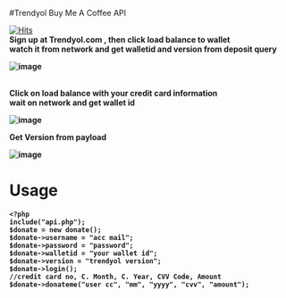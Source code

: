 #Trendyol Buy Me A Coffee API

[![Hits](https://hits.seeyoufarm.com/api/count/incr/badge.svg?url=https://github.com/suphiyasin/Buy-me-a-dress&count_bg=%23C83D3D&title_bg=%23057386&icon=&icon_color=%23BA0808&title=View&edge_flat=false)](https://github.com/suphiyasin/messenger-id-finder)
<br/>
<b>Sign up at Trendyol.com , then click load balance to wallet<br/>
watch it from network and get walletid and version from deposit query
  
![image](https://user-images.githubusercontent.com/65618247/173256295-6860077c-efc7-4445-8737-9c9850ac458d.png)

<br/>
Click on load balance with your credit card information
<br/>
<b> wait on network and get wallet id
  
![image](https://user-images.githubusercontent.com/65618247/173256344-4a8dbd56-b23b-4c7e-a288-101b0d2da963.png)

  Get Version from payload
  
![image](https://user-images.githubusercontent.com/65618247/173256370-eae2c3f0-86a4-43cd-90ea-b495d8e3371b.png)

  
  # Usage 
  ```
  <?php
include("api.php");
$donate = new donate();
$donate->username = "acc mail";
$donate->password = "password";
$donate->walletid = "your wallet id";
$donate->version = "trendyol version";
$donate->login();
//credit card no, C. Month, C. Year, CVV Code, Amount
$donate->donateme("user cc", "mm", "yyyy", "cvv", "amount");
  
  ```
 
